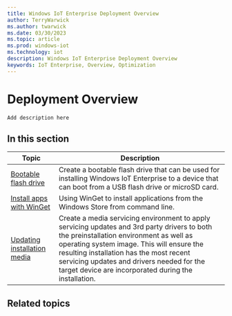 ```yaml
---
title: Windows IoT Enterprise Deployment Overview
author: TerryWarwick
ms.author: twarwick
ms.date: 03/30/2023
ms.topic: article
ms.prod: windows-iot
ms.technology: iot
description: Windows IoT Enterprise Deployment Overview
keywords: IoT Enterprise, Overview, Optimization
---
```


# Deployment Overview

`Add description here`

## In this section

| Topic | Description |
| ----- | ----------- |
| [Bootable flash drive](/windows-hardware/manufacture/desktop/install-windows-from-a-usb-flash-drive) | Create a bootable flash drive that can be used for installing Windows IoT Enterprise to a device that can boot from a USB flash drive or microSD card. |
| [Install apps with WinGet](install-winget-windows-iot.md) | Using WinGet to install applications from the Windows Store from command line. |
| [Updating installation media](Media-Refresh.md) | Create a media servicing environment to apply servicing updates and 3rd party drivers to both the preinstallation environment as well as operating system image. This will ensure the resulting installation has the most recent servicing updates and drivers needed for the target device are incorporated during the installation. |

## Related topics
